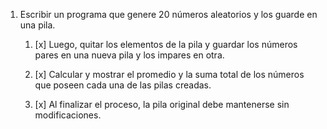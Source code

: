 1) Escribir un programa que genere 20 números aleatorios y los guarde en una pila.

	1. [x] Luego, quitar los elementos de la pila y guardar los números pares en una nueva pila y los impares en otra. 
	
	2. [x] Calcular y mostrar el promedio y la suma total de los números que poseen cada una de las pilas creadas. 
	
	3. [x] Al finalizar el proceso, la pila original debe mantenerse sin modificaciones.